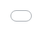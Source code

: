 ```yaml
---
layout: post
title: "차은우는 이번 주 '집사부일체'에서 결혼에 대한 솔직한 이야기를 듣고 눈물을 흘렸다."
author: "Kpop News"
thumbnail: "https://www.allkpop.com/upload/2021/02/content/051756/thumb/1612565818-2-7-master-in-the-housesbs-enter.png"
tags: 
---
```



![image](https://www.allkpop.com/upload/2021/02/content/051756/1612565818-2-7-master-in-the-housesbs-enter.png)

차은우는 이번 주 SBS `집사부일체`에서 결혼에 대해 이야기하다가 눈물을 흘렸다.

최근 공개된 이번 주말 방송 예고 영상에는 미스터리 연예인 커플이 특별 게스트로 등장한다. 이날 방송에서는 두 게스트와 함께 이야기를 듣고 다양한 주제로 이야기를 나눌 예정이다.

예고편에서는 멤버들이 부부의 집을 방문해 편안한 환경에서 함께 진솔한 대화를 나눈다. 대화 도중 차은우가 "나도 결혼하고 싶다"고 말하는 모습이 포착돼 커플에 대한 부러움을 드러냈다.

![image](https://www.allkpop.com/upload/2021/02/content/051809/1612566540-2-7-master-in-the-housesbs-enter.png)

![image](https://www.allkpop.com/upload/2021/02/content/051808/1612566531-2-7-master-in-the-housesbs-enter.png)

이어 다음 장면에서는 차은우가 고개를 숙이며 목이 메어 시청자들의 호기심을 자극하는 모습이 그려진다. 오는 방송분 예고편에는 차은우가 눈물을 멈추지 못해 동료 스타들의 위로를 받는 모습이 담겼다.

![image](https://www.allkpop.com/upload/2021/02/content/051809/1612566573-2-7-master-in-the-housesbs-enter.png)

![image](https://www.allkpop.com/upload/2021/02/content/051810/1612566632-2-7-master-in-the-housesbs-enter.png)

![image](https://www.allkpop.com/upload/2021/02/content/051810/1612566635-2-7-master-in-the-housesbs-enter.png)

또한 예고편에서는 차은우의 이름이 적힌 청첩장이 등장해 시청자들의 궁금증을 고조시켰다.

영상을 본 네티즌들은 "차은우가 왜 울었을까?"라는 댓글을 달았다. 너무 궁금해요," "무슨 일이 있었는지 정말 알고 싶어요," "그가 너무 슬퍼하지 않았기를 바래요."

한편, `집사부일체`는 매주 일요일 오후 6시 25분에 방송된다.


<div class="video_wrapper" style="padding-top: 56.25%;">
    <iframe width="100%" height="100%" src="//www.youtube.com/embed/kajUtqiQ_mY" frameborder="0" allowfullscreen="" style="position: absolute; top: 0px; left: 0px; width: 100%; height: 100%;"></iframe>
</div>

